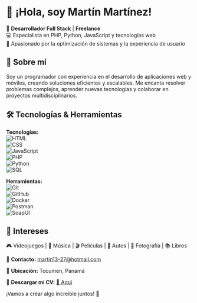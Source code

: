 # 👋 ¡Hola, soy Martín Martínez!

🚀 **Desarrollador Full Stack** | **Freelance**  
💻 Especialista en PHP, Python, JavaScript y tecnologías web  
🎯 Apasionado por la optimización de sistemas y la experiencia de usuario  

## 📌 Sobre mí  
Soy un programador con experiencia en el desarrollo de aplicaciones web y móviles, creando soluciones eficientes y escalables. Me encanta resolver problemas complejos, aprender nuevas tecnologías y colaborar en proyectos multidisciplinarios.  

## 🛠️ Tecnologías & Herramientas  
**Tecnologías:**  
![HTML](https://img.shields.io/badge/-HTML5-E34F26?logo=html5&logoColor=white)  
![CSS](https://img.shields.io/badge/-CSS3-1572B6?logo=css3&logoColor=white)  
![JavaScript](https://img.shields.io/badge/-JavaScript-F7DF1E?logo=javascript&logoColor=black)  
![PHP](https://img.shields.io/badge/-PHP-777BB4?logo=php&logoColor=white)  
![Python](https://img.shields.io/badge/-Python-3776AB?logo=python&logoColor=white)  
![SQL](https://img.shields.io/badge/-SQL-4479A1?logo=mysql&logoColor=white)  

**Herramientas:**  
![Git](https://img.shields.io/badge/-Git-F05032?logo=git&logoColor=white)  
![GitHub](https://img.shields.io/badge/-GitHub-181717?logo=github&logoColor=white)  
![Docker](https://img.shields.io/badge/-Docker-2496ED?logo=docker&logoColor=white)  
![Postman](https://img.shields.io/badge/-Postman-FF6C37?logo=postman&logoColor=white)  
![SoapUI](https://img.shields.io/badge/-SoapUI-6DB33F?logo=soapui&logoColor=white)  

## 🎯 Intereses  
🎮 Videojuegos | 🎵 Música | 🎬 Películas | 🚗 Autos | 📸 Fotografía | 📚 Libros  

📩 **Contacto:** [martin13-27@hotmail.com](mailto:martin13-27@hotmail.com)  

📌 **Ubicación:** Tocumen, Panamá  

📂 **Descargar mi CV:** [📄 Aquí](#)  

¡Vamos a crear algo increíble juntos! 🚀  

